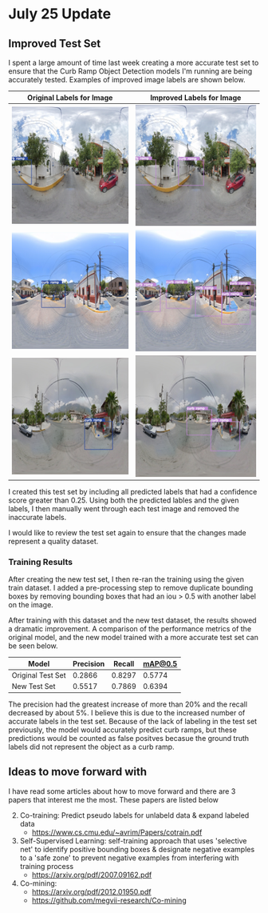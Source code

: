 # July 25 Update 

## Improved Test Set

I spent a large amount of time last week creating a more accurate test set to ensure that the Curb Ramp Object Detection models I'm running are being accurately tested. Examples of improved image labels are shown below. 

| Original Labels for Image | Improved Labels for Image |
|---------------------------|---------------------------| 
|![](/jul_25/original_images/22t3BWEMJhtwxRXEc1jwmw.jpg) | ![](/jul_25/improved_images/22t3BWEMJhtwxRXEc1jwmw.jpg) |
| ![](/jul_25/original_images/4kOxGkIgHq-Ea5NvoLP44A.jpg) | ![](/jul_25/improved_images/4kOxGkIgHq-Ea5NvoLP44A.jpg) |
| ![](/jul_25/original_images/5WwhGZim8Z_YQWuiSWXiFQ.jpg) | ![](/jul_25/improved_images/5WwhGZim8Z_YQWuiSWXiFQ.jpg) |


I created this test set by including all predicted labels that had a confidence score greater than 0.25. Using both the predicted lables and the given labels, I then manually went through each test image and removed the inaccurate labels. 

I would like to review the test set again to ensure that the changes made represent a quality dataset. 

### Training Results

After creating the new test set, I then re-ran the training using the given train dataset. I added a pre-processing step to remove duplicate bounding boxes by removing bounding boxes that had an iou > 0.5 with another label on the image. 

After training with this dataset and the new test dataset, the results showed a dramatic improvement. A comparison of the performance metrics of the original model, and the new model trained with a more accurate test set can be seen below. 

| Model              | Precision | Recall | mAP@0.5 | 
|--------------------|-----------|--------|---------|
| Original Test Set  | 0.2866    | 0.8297 | 0.5774  |
| New Test Set       | 0.5517    | 0.7869 | 0.6394  |

The precision had the greatest increase of more than 20% and the recall decreased by about 5%. I believe this is due to the increased number of accurate labels in the test set. Because of the lack of labeling in the test set previously, the model would accurately predict curb ramps, but these predictions would be counted as false positves becasue the ground truth labels did not represent the object as a curb ramp. 

## Ideas to move forward with

I have read some articles about how to move forward and there are 3 papers that interest me the most. These papers are listed below

2. Co-training: Predict pseudo labels for unlabeld data & expand labeled data
    -  https://www.cs.cmu.edu/~avrim/Papers/cotrain.pdf
3. Self-Supervised Learning: self-training approach that uses 'selective net' to identify positive bounding boxes & designate negative examples to a 'safe zone' to prevent negative examples from interfering with training process
    - https://arxiv.org/pdf/2007.09162.pdf
4. Co-mining:
    - https://arxiv.org/pdf/2012.01950.pdf
    - https://github.com/megvii-research/Co-mining
    

